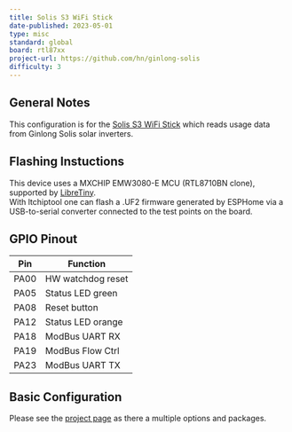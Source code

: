 ```yaml
---
title: Solis S3 WiFi Stick
date-published: 2023-05-01
type: misc
standard: global
board: rtl87xx
project-url: https://github.com/hn/ginlong-solis
difficulty: 3
---
```


## General Notes

This configuration is for the [Solis S3 WiFi Stick](https://www.solisinverters.com/us/accessories5/WiFi_Data_Logging_Stick_us.html)
which reads usage data from Ginlong Solis solar inverters.

## Flashing Instuctions

This device uses a MXCHIP EMW3080-E MCU (RTL8710BN clone),
supported by [LibreTiny](https://docs.libretiny.eu/boards/generic-rtl8710bn-2mb-468k/).  
With ltchiptool one can flash a .UF2 firmware generated by ESPHome via a USB-to-serial
converter connected to the test points on the board.

## GPIO Pinout

| Pin  | Function          |
| ---- | ----------------- |
| PA00 | HW watchdog reset |
| PA05 | Status LED green  |
| PA08 | Reset button      |
| PA12 | Status LED orange |
| PA18 | ModBus UART RX    |
| PA19 | ModBus Flow Ctrl  |
| PA23 | ModBus UART TX    |

## Basic Configuration

Please see the [project page](https://github.com/hn/ginlong-solis) as there a multiple options and packages.

